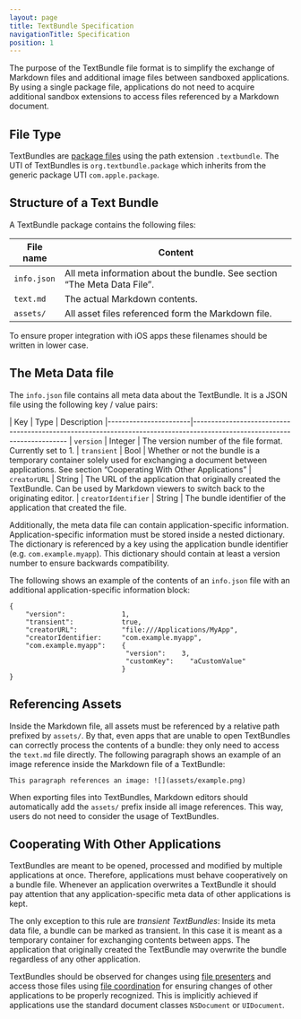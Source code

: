 ```yaml
---
layout: page
title: TextBundle Specification
navigationTitle: Specification
position: 1
---
```

The purpose of the TextBundle file format is to simplify the exchange of Markdown files and additional image files between sandboxed applications. By using a single package file, applications do not need to acquire additional sandbox extensions to access files referenced by a Markdown document.

## File Type
TextBundles are [package files][1] using the path extension `.textbundle`. The UTI of TextBundles is `org.textbundle.package` which inherits from the generic package UTI `com.apple.package`.

## Structure of a Text Bundle
A TextBundle package contains the following files:

| File name   |  Content
|-------------|-------------------------------------------------------------------------------------------------------------------------
| `info.json` | All meta information about the bundle. See section “The Meta Data File”.
| `text.md`   | The actual Markdown contents.
| `assets/`   | All asset files referenced form the Markdown file. 

To ensure proper integration with iOS apps these filenames should be written in lower case.

## The Meta Data file
The `info.json` file contains all meta data about the TextBundle. It is a JSON file using the following key / value pairs:

| Key                   | Type       | Description
|-----------------------|-------------------------------------------------------------------------------------------------------------------------
| `version`             | Integer    | The version number of the file format. Currently set to 1.
| `transient`           | Bool       | Whether or not the bundle is a temporary container solely used for exchanging a document between applications. See section “Cooperating With Other Applications”
| `creatorURL`          | String     | The URL of the application that originally created the TextBundle. Can be used by Markdown viewers to switch back to the originating editor.
| `creatorIdentifier`   | String     | The bundle identifier of the application that created the file.

Additionally, the meta data file can contain application-specific information. Application-specific information must be stored inside a nested dictionary. The dictionary is referenced by a key using the application bundle identifier (e.g. `com.example.myapp`). This dictionary should contain at least a version number to ensure backwards compatibility.

The following shows an example of the contents of an `info.json` file with an additional application-specific information block:

	{
	    "version":              1,
	    "transient":            true,
	    "creatorURL":           "file:///Applications/MyApp",
	    "creatorIdentifier:     "com.example.myapp",
	    "com.example.myapp":    {
	                             "version":    3,
	                             "customKey":    "aCustomValue"
	                            }
	}

## Referencing Assets
Inside the Markdown file, all assets must be referenced by a relative path prefixed by `assets/`. By that, even apps that are unable to open TextBundles can correctly process the contents of a bundle: they only need to access the `text.md` file directly. The following paragraph shows an example of an image reference inside the Markdown file of a TextBundle:

	This paragraph references an image: ![](assets/example.png)

When exporting files into TextBundles, Markdown editors should automatically add the `assets/` prefix inside all image references. This way, users do not need to consider the usage of TextBundles.

## Cooperating With Other Applications
TextBundles are meant to be opened, processed and modified by multiple applications at once. Therefore, applications must behave cooperatively on a bundle file. Whenever an application overwrites a TextBundle it should pay attention that any application-specific meta data of other applications is kept.

The only exception to this rule are *transient TextBundles*: Inside its meta data file, a bundle can be marked as transient. In this case it is meant as a temporary container for exchanging contents between apps. The application that originally created the TextBundle may overwrite the bundle regardless of any other application. 

TextBundles should be observed for changes using [file presenters][2] and access those files using [file coordination][3] for ensuring changes of other applications to be properly recognized. This is implicitly achieved if applications use the standard document classes `NSDocument` or `UIDocument`.

[1]:	https://developer.apple.com/library/mac/documentation/CoreFoundation/Conceptual/CFBundles/DocumentPackages/DocumentPackages.html#//apple_ref/doc/uid/10000123i-CH106-SW1 "Packages in Cocoa"
[2]:	https://developer.apple.com/library/ios/documentation/FileManagement/Conceptual/FileSystemProgrammingGuide/FileCoordinators/FileCoordinators.html
[3]:	https://developer.apple.com/library/ios/documentation/FileManagement/Conceptual/FileSystemProgrammingGuide/FileCoordinators/FileCoordinators.html#//apple_ref/doc/uid/TP40010672-CH11-SW3